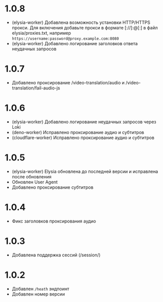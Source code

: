 # 1.0.8

- (elysia-worker) Добавлена возможность установки HTTP/HTTPS прокси. Для включения добавьте прокси в формате [<PROTOCOL>://]<USERNAME>:<PASSWORD>@<HOST>[:<port>] в файл elysia/proxies.txt, например `https://username:password@proxy.example.com:8080`
- (elysia-worker) Добавлено логирование заголовков ответа неудачных запросов

# 1.0.7

- Добавлено проксирование /video-translation/audio и /video-translation/fail-audio-js

# 1.0.6

- (elysia-worker) Добавлено логирование неудачных запросов через Loki
- (deno-worker) Исправлено проксирование аудио и субтитров
- (cloudflare-worker) Исправлено проксирование аудио и субтитров

# 1.0.5

- (elysia-worker) Elysia обновлена до последней версии и исправлена после обновления
- Обновлен User Agent
- Добавлено проксирование субтитров

# 1.0.4

- Фикс заголовков проксирования аудио

# 1.0.3

- Добавлена поддержка сессий (/session/)

# 1.0.2

- Добавлен `/heath` эндпоинт
- Добавлен номер версии
